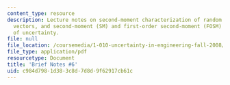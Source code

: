 ```yaml
---
content_type: resource
description: Lecture notes on second-moment characterization of random variables and
  vectors, and second-moment (SM) and first-order second-moment (FOSM) propagation
  of uncertainty.
file: null
file_location: /coursemedia/1-010-uncertainty-in-engineering-fall-2008/c984d7981d383c8d7d8d9f62917cb61c_notes_06.pdf
file_type: application/pdf
resourcetype: Document
title: 'Brief Notes #6'
uid: c984d798-1d38-3c8d-7d8d-9f62917cb61c
---
```

